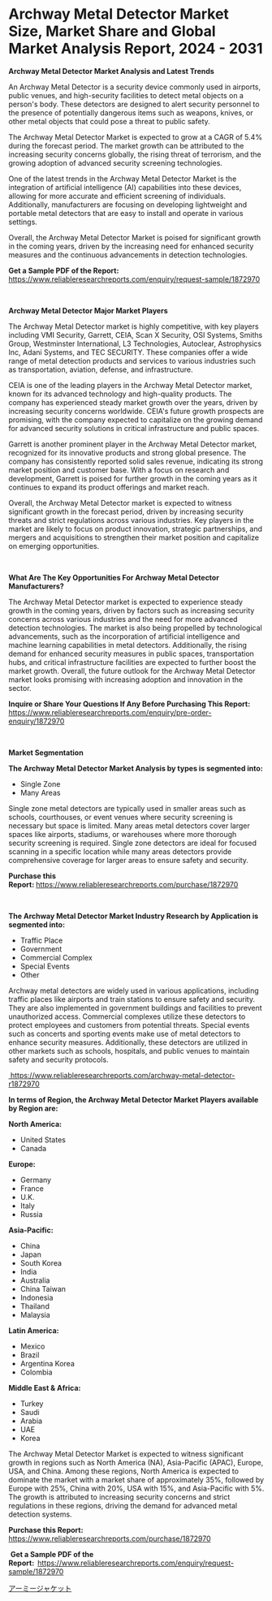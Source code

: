 <p><h1>Archway Metal Detector Market Size, Market Share and Global Market Analysis Report, 2024 - 2031</h1></p><p><strong>Archway Metal Detector Market Analysis and Latest Trends</strong></p>
<p><p>An Archway Metal Detector is a security device commonly used in airports, public venues, and high-security facilities to detect metal objects on a person's body. These detectors are designed to alert security personnel to the presence of potentially dangerous items such as weapons, knives, or other metal objects that could pose a threat to public safety. </p><p>The Archway Metal Detector Market is expected to grow at a CAGR of 5.4% during the forecast period. The market growth can be attributed to the increasing security concerns globally, the rising threat of terrorism, and the growing adoption of advanced security screening technologies. </p><p>One of the latest trends in the Archway Metal Detector Market is the integration of artificial intelligence (AI) capabilities into these devices, allowing for more accurate and efficient screening of individuals. Additionally, manufacturers are focusing on developing lightweight and portable metal detectors that are easy to install and operate in various settings. </p><p>Overall, the Archway Metal Detector Market is poised for significant growth in the coming years, driven by the increasing need for enhanced security measures and the continuous advancements in detection technologies.</p></p>
<p><strong>Get a Sample PDF of the Report:&nbsp;</strong> <a href="https://www.reliableresearchreports.com/enquiry/request-sample/1872970">https://www.reliableresearchreports.com/enquiry/request-sample/1872970</a></p>
<p>&nbsp;</p>
<p><strong>Archway Metal Detector Major Market Players</strong></p>
<p><p>The Archway Metal Detector market is highly competitive, with key players including VMI Security, Garrett, CEIA, Scan X Security, OSI Systems, Smiths Group, Westminster International, L3 Technologies, Autoclear, Astrophysics Inc, Adani Systems, and TEC SECURITY. These companies offer a wide range of metal detection products and services to various industries such as transportation, aviation, defense, and infrastructure.</p><p>CEIA is one of the leading players in the Archway Metal Detector market, known for its advanced technology and high-quality products. The company has experienced steady market growth over the years, driven by increasing security concerns worldwide. CEIA's future growth prospects are promising, with the company expected to capitalize on the growing demand for advanced security solutions in critical infrastructure and public spaces.</p><p>Garrett is another prominent player in the Archway Metal Detector market, recognized for its innovative products and strong global presence. The company has consistently reported solid sales revenue, indicating its strong market position and customer base. With a focus on research and development, Garrett is poised for further growth in the coming years as it continues to expand its product offerings and market reach.</p><p>Overall, the Archway Metal Detector market is expected to witness significant growth in the forecast period, driven by increasing security threats and strict regulations across various industries. Key players in the market are likely to focus on product innovation, strategic partnerships, and mergers and acquisitions to strengthen their market position and capitalize on emerging opportunities.</p></p>
<p>&nbsp;</p>
<p><strong>What Are The Key Opportunities For Archway Metal Detector Manufacturers?</strong></p>
<p><p>The Archway Metal Detector market is expected to experience steady growth in the coming years, driven by factors such as increasing security concerns across various industries and the need for more advanced detection technologies. The market is also being propelled by technological advancements, such as the incorporation of artificial intelligence and machine learning capabilities in metal detectors. Additionally, the rising demand for enhanced security measures in public spaces, transportation hubs, and critical infrastructure facilities are expected to further boost the market growth. Overall, the future outlook for the Archway Metal Detector market looks promising with increasing adoption and innovation in the sector.</p></p>
<p><strong>Inquire or Share Your Questions If Any Before Purchasing This Report:</strong> <a href="https://www.reliableresearchreports.com/enquiry/pre-order-enquiry/1872970">https://www.reliableresearchreports.com/enquiry/pre-order-enquiry/1872970</a></p>
<p>&nbsp;</p>
<p><strong>Market Segmentation</strong></p>
<p><strong>The Archway Metal Detector Market Analysis by types is segmented into:</strong></p>
<p><ul><li>Single Zone</li><li>Many Areas</li></ul></p>
<p><p>Single zone metal detectors are typically used in smaller areas such as schools, courthouses, or event venues where security screening is necessary but space is limited. Many areas metal detectors cover larger spaces like airports, stadiums, or warehouses where more thorough security screening is required. Single zone detectors are ideal for focused scanning in a specific location while many areas detectors provide comprehensive coverage for larger areas to ensure safety and security.</p></p>
<p><strong>Purchase this Report:&nbsp;</strong><a href="https://www.reliableresearchreports.com/purchase/1872970">https://www.reliableresearchreports.com/purchase/1872970</a></p>
<p>&nbsp;</p>
<p><strong>The Archway Metal Detector Market Industry Research by Application is segmented into:</strong></p>
<p><ul><li>Traffic Place</li><li>Government</li><li>Commercial Complex</li><li>Special Events</li><li>Other</li></ul></p>
<p><p>Archway metal detectors are widely used in various applications, including traffic places like airports and train stations to ensure safety and security. They are also implemented in government buildings and facilities to prevent unauthorized access. Commercial complexes utilize these detectors to protect employees and customers from potential threats. Special events such as concerts and sporting events make use of metal detectors to enhance security measures. Additionally, these detectors are utilized in other markets such as schools, hospitals, and public venues to maintain safety and security protocols.</p></p>
<p><a href="https://www.reliableresearchreports.com/archway-metal-detector-r1872970">&nbsp;https://www.reliableresearchreports.com/archway-metal-detector-r1872970</a></p>
<p><strong>In terms of Region, the Archway Metal Detector Market Players available by Region are:</strong></p>
<p>
    <p> <strong> North America: </strong>
        <ul>
            <li>United States</li>
            <li>Canada</li>
        </ul>
        </p> 
    <p> <strong> Europe: </strong>
        <ul>
            <li>Germany</li>
            <li>France</li>
            <li>U.K.</li>
            <li>Italy</li>
            <li>Russia</li>
        </ul>
        </p> 
    <p> <strong> Asia-Pacific: </strong>
        <ul>
            <li>China</li>
            <li>Japan</li>
            <li>South Korea</li>
            <li>India</li>
            <li>Australia</li>
            <li>China Taiwan</li>
            <li>Indonesia</li>
            <li>Thailand</li>
            <li>Malaysia</li>
        </ul>
        </p> 
    <p> <strong> Latin America: </strong>
        <ul>
            <li>Mexico</li>
            <li>Brazil</li>
            <li>Argentina Korea</li>
            <li>Colombia</li>
        </ul>
        </p> 
    <p> <strong> Middle East & Africa: </strong>
        <ul>
            <li>Turkey</li>
            <li>Saudi</li>
            <li>Arabia</li>
            <li>UAE</li>
            <li>Korea</li>
        </ul>
    </p>
    </p>
<p><p>The Archway Metal Detector Market is expected to witness significant growth in regions such as North America (NA), Asia-Pacific (APAC), Europe, USA, and China. Among these regions, North America is expected to dominate the market with a market share of approximately 35%, followed by Europe with 25%, China with 20%, USA with 15%, and Asia-Pacific with 5%. The growth is attributed to increasing security concerns and strict regulations in these regions, driving the demand for advanced metal detection systems.</p></p>
<p><strong>Purchase this Report: </strong><a href="https://www.reliableresearchreports.com/purchase/1872970">https://www.reliableresearchreports.com/purchase/1872970</a></p>
<p>&nbsp;<strong>Get a Sample PDF of the Report:&nbsp;&nbsp;</strong><a href="https://www.reliableresearchreports.com/enquiry/request-sample/1872970">https://www.reliableresearchreports.com/enquiry/request-sample/1872970</a></p>
<p><strong></strong></p>
<p><p><a href="https://github.com/oqxogxyvqe90775/Market-Research-Report-List-1/blob/main/251428422502.md">アーミージャケット</a></p></p>
